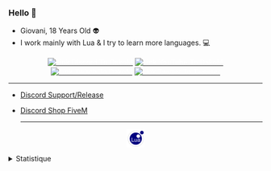 ### Hello 👀

- Giovani, 18 Years Old 👽
- I work mainly with Lua & I try to learn more languages. 💻

<p align="center">
<a href="https://discord.gg/EBfXQ94ewu" target="blank"><img align="center" src=https://cdn.jsdelivr.net/npm/simple-icons@v3/icons/discord.svg alt="Link Discord To DakoM" height="30" width="30" style = "color: white;"/></a>
<a href="https://www.youtube.com/c/DakoM/videos" target="blank"><img align="center" src=https://cdn.jsdelivr.net/npm/simple-icons@v3/icons/youtube.svg alt="Link YouTube To DakoM" height="30" width="30" style = "color: white;"/></a>
<a href="https://www.twitch.tv/dakooooom" target="blank"><img align="center" src=https://cdn.jsdelivr.net/npm/simple-icons@v3/icons/twitch.svg alt="Link Twitch To DakoM" height="30" width="30" style = "color: white;"/></a>
<a href="https://twitter.com/DakoooM" target="blank"><img align="center" src=https://cdn.jsdelivr.net/npm/simple-icons@v3/icons/twitter.svg alt="Link Twitter To Tweeter" height="30" width="30" style = "color: white;"/></a>
</p>

____

- [Discord Support/Release](https://discord.gg/EBfXQ94ewu)
- [Discord Shop FiveM](https://discord.gg/mUmeeUsFcU)
  
  ____
  
<p align="center">
<a href="https://discord.gg/EBfXQ94ewu" target="blank"><img align="center" src=https://raw.githubusercontent.com/github/explore/80688e429a7d4ef2fca1e82350fe8e3517d3494d/topics/lua/lua.png alt="languages LUA" width="36" /></a>
</p>

<details>
<summary>Statistique</summary>
  
[![Top Langs](https://github-readme-stats.vercel.app/api/top-langs/?username=DakoooM&theme=dark)](https://github.com/DakoooM?tab=repositories)
  
</details>
